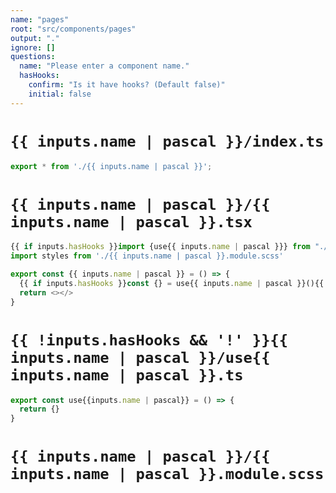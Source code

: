 ```yaml
---
name: "pages"
root: "src/components/pages"
output: "."
ignore: []
questions:
  name: "Please enter a component name."
  hasHooks:
    confirm: "Is it have hooks? (Default false)"
    initial: false
---
```


# `{{ inputs.name | pascal }}/index.ts`
```typescript
export * from './{{ inputs.name | pascal }}';
```

# `{{ inputs.name | pascal }}/{{ inputs.name | pascal }}.tsx`
```typescript
{{ if inputs.hasHooks }}import {use{{ inputs.name | pascal }}} from "./use{{ inputs.name | pascal }}"{{ end }}
import styles from './{{ inputs.name | pascal }}.module.scss'

export const {{ inputs.name | pascal }} = () => {
  {{ if inputs.hasHooks }}const {} = use{{ inputs.name | pascal }}(){{ end }}
  return <></>
}
```


# `{{ !inputs.hasHooks && '!' }}{{ inputs.name | pascal }}/use{{ inputs.name | pascal }}.ts`

```typescript
export const use{{inputs.name | pascal}} = () => {
  return {}
}

```

# `{{ inputs.name | pascal }}/{{ inputs.name | pascal }}.module.scss`

```scss
```


